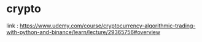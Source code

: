 # crypto

link : https://www.udemy.com/course/cryptocurrency-algorithmic-trading-with-python-and-binance/learn/lecture/29365756#overview